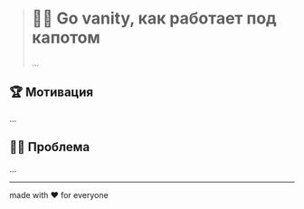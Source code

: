 > # 👨‍🏫 Go vanity, как работает под капотом
>
> ...

## 🏆 Мотивация

...

## 🤦‍♂️ Проблема

...

---

made with ❤️ for everyone

